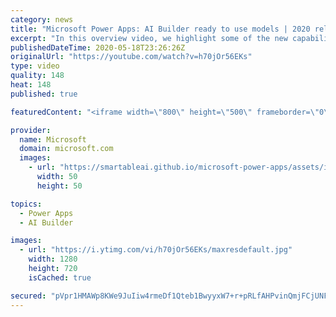 ```yaml
---
category: news
title: "Microsoft Power Apps: AI Builder ready to use models | 2020 release wave 1 overview"
excerpt: "In this overview video, we highlight some of the new capabilities included in the latest update to Microsoft Power Apps, AI Builder ready to use models.     Here are the capabilities covered:   • Entity extraction helps you by identifying and extracting people, dates, places, locations, etc. from text"
publishedDateTime: 2020-05-18T23:26:26Z
originalUrl: "https://youtube.com/watch?v=h70jOr56EKs"
type: video
quality: 148
heat: 148
published: true

featuredContent: "<iframe width=\"800\" height=\"500\" frameborder=\"0\" src=\"https://www.youtube.com/embed/h70jOr56EKs\" allow=\"accelerometer; autoplay; encrypted-media; gyroscope; picture-in-picture\" allowfullscreen></iframe>"

provider:
  name: Microsoft
  domain: microsoft.com
  images:
    - url: "https://smartableai.github.io/microsoft-power-apps/assets/images/organizations/microsoft.com-50x50.jpg"
      width: 50
      height: 50

topics:
  - Power Apps
  - AI Builder

images:
  - url: "https://i.ytimg.com/vi/h70jOr56EKs/maxresdefault.jpg"
    width: 1280
    height: 720
    isCached: true

secured: "pVpr1HMAWp8KWe9JuIiw4rmeDf1Qteb1BwyyxW7+r+pRLfAHPvinQmjFCjUNFbCpe56ofEuKBBktIGe+quL9wYGI2Rba1y9r4rska9UyaUnLjGYNt6xJxgnvK81r8hCmV3CwoS99ISnNPHvpBIHedmaNkmkRfuqwG9L74EZO884AWcuU0kV5DHlxC2UVWf79N1uT6RR86aBXmzgtE2GMdxSyiU5nCsmVYGFOip1JstJzK5/CbhCCrVXRFBXWoHfdAgzsO0JBr2ba6Q9Q70xMYj+baTAQI68TtsFzPP9qMVD3CC28gEcGZ9D8dkjnsrl6rC/kBQvH9n/de8gJdzBHhBNYZxB2k3dllaFlQVGcGaS9RnTBlac4rVDCK565eX7w1viNAWE+myievKvpcBU7jkswn3JcjKYCVBoCoK5DHf1F112Ap6O/LAVxDOHCXs9k;VJ+tAJkZm81mPW+EgJf4+w=="
---
```


